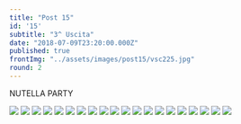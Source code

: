 ```yaml
---
title: "Post 15"
id: '15'
subtitle: "3^ Uscita"
date: "2018-07-09T23:20:00.000Z"
published: true
frontImg: "../assets/images/post15/vsc225.jpg"
round: 2
---
```


NUTELLA PARTY


![](../assets/images/post15/vsc222.jpg)
![](../assets/images/post15/vsc223.jpg)
![](../assets/images/post15/vsc224.jpg)
![](../assets/images/post15/vsc226.jpg)
![](../assets/images/post15/vsc227.jpg)
![](../assets/images/post15/vsc228.jpg)
![](../assets/images/post15/vsc229.jpg)
![](../assets/images/post15/vsc230.jpg)
![](../assets/images/post15/vsc231.jpg)
![](../assets/images/post15/vsc232.jpg)
![](../assets/images/post15/vsc233.jpg)
![](../assets/images/post15/vsc234.jpg)
![](../assets/images/post15/vsc235.jpg)
![](../assets/images/post15/vsc236.jpg)
![](../assets/images/post15/vsc237.jpg)
![](../assets/images/post15/vsc238.jpg)
![](../assets/images/post15/vsc239.jpg)
![](../assets/images/post15/vsc240.jpg)
![](../assets/images/post15/vsc241.jpg)
![](../assets/images/post15/vsc242.jpg)
